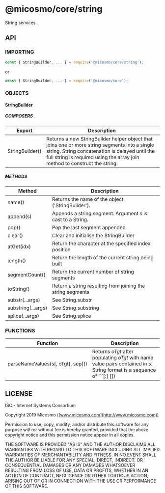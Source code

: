 # @micosmo/core/string

String services.

## API

### IMPORTING

```javascript
const { StringBuilder, ... } = require('@micosmo/core/string');
```

or 

```javascript
const { StringBuilder, ... } = require('@micosmo/core');
```

### OBJECTS

#### StringBuilder

##### COMPOSERS

Export | Description
-------- | -----------
StringBuilder() | Returns a new StringBuilder helper object that joins one or more string segments into a single string. String concatenation is delayed until the full string is required using the array join method to construct the string.

##### METHODS

Method | Description
------ | -----------
name() | Returns the name of the object ('StringBuilder'). 
append(s) | Appends a string segment. Argument *s* is cast to a String.
pop() | Pop the last segment appended.
clear() | Clear and initialise the StringBuilder
atGet(idx) | Return the character at the specified index position
length() | Return the length of the current string being built
segmentCount() | Return the current number of string segments
toString() | Return a string resulting from joining the string segments
substr(...args) | See String.substr
substring(...args) | See String.substring
splice(...args) | See String.splice

### FUNCTIONS

Function | Description
-------- | -----------
parseNameValues(s[,&nbsp;oTgt[,&nbsp;sep]]) | Returns *oTgt* after populating *oTgt* with name value pairs contained in *s*. String format is a sequence of ```[:<sep>] [(<ty>)|([<ty>])] <name> : <value> <sep>``` where *sep* (; default) is the separator between name/value pairs, *ty* (*s* default) is the type of value to output. Type can be *s* for a trimmed string, *rs* for a raw string, *i* for integer, *n* for number, *b* for boolean and *v3* for a THREE.Vector3 or array if THREE not available. Type ```([<ty>])``` specifies that the value is an array of type *ty*, with values separated by a comma (,). If *oTgt* is not provided then *parseNameValues* will create a return object. The *sep* argument is the initial separator and defaults to semi-colon (;). Note that when ```:<sep>``` is encountered the new separator *sep* will apply until the end of *s* or another separator is defined. A separator definiton of ```::``` will restore the parse to the initial separator (or default) passed to *parseNameValues*.

## LICENSE

ISC - Internet Systems Consortium

Copyright 2019 Micosmo ([www.micosmo.com](http://www.micosmo.com))

Permission to use, copy, modify, and/or distribute this software for any purpose with or without fee is hereby granted, provided that the above copyright notice and this permission notice appear in all copies.

THE SOFTWARE IS PROVIDED "AS IS" AND THE AUTHOR DISCLAIMS ALL WARRANTIES WITH REGARD TO THIS SOFTWARE INCLUDING ALL IMPLIED WARRANTIES OF MERCHANTABILITY AND FITNESS. IN NO EVENT SHALL THE AUTHOR BE LIABLE FOR ANY SPECIAL, DIRECT, INDIRECT, OR CONSEQUENTIAL DAMAGES OR ANY DAMAGES WHATSOEVER RESULTING FROM LOSS OF USE, DATA OR PROFITS, WHETHER IN AN ACTION OF CONTRACT, NEGLIGENCE OR OTHER TORTIOUS ACTION, ARISING OUT OF OR IN CONNECTION WITH THE USE OR PERFORMANCE OF THIS SOFTWARE.
